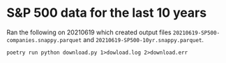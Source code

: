 # S&P 500 data for the last 10 years

Ran the following on 20210619 which created output files `20210619-SP500-companies.snappy.parquet` and `20210619-SP500-10yr.snappy.parquet`.

```
poetry run python download.py 1>dowload.log 2>download.err
```
